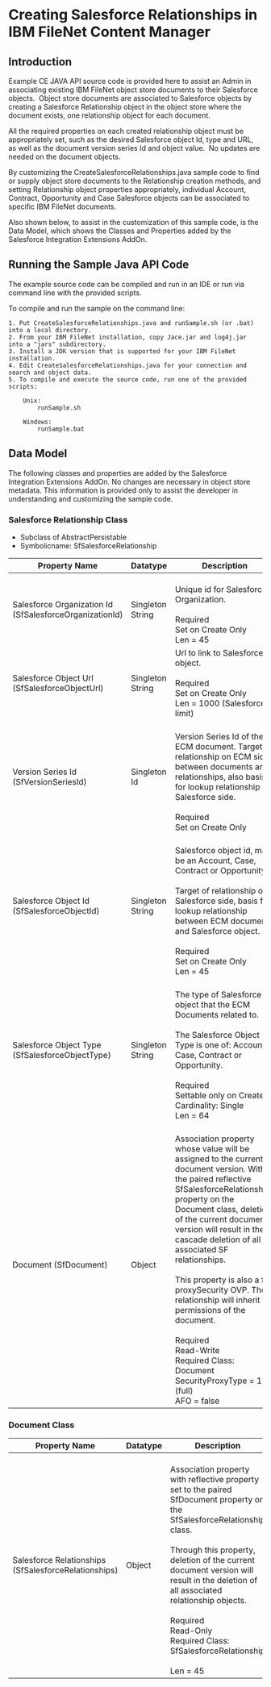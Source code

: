 # Creating Salesforce Relationships in IBM FileNet Content Manager

## Introduction

Example CE JAVA API source code is provided here to assist an Admin in associating existing IBM FileNet object store documents to their Salesforce objects.  Object store documents are associated to Salesforce objects by creating a Salesforce Relationship object in the object store where the document exists, one relationship object for each document.

All the required properties on each created relationship object must be appropriately set, such as the desired Salesforce object Id, type and URL, as well as the document version series Id and object value.  No updates are needed on the document objects.

By customizing the CreateSalesforceRelationships.java sample code to find or supply object store documents to the Relationship creation methods, and setting Relationship object properties appropriately, individual Account, Contract, Opportunity and Case Salesforce objects can be associated to specific IBM FileNet documents.

Also shown below, to assist in the customization of this sample code, is the Data Model, which shows the Classes and Properties added by the Salesforce Integration Extensions AddOn.

## Running the Sample Java API Code 

The example source code can be compiled and run in an IDE or run via command line with the provided scripts.

To compile and run the sample on the command line:

	1. Put CreateSalesforceRelationships.java and runSample.sh (or .bat) into a local directory.
	2. From your IBM FileNet installation, copy Jace.jar and log4j.jar into a "jars" subdirectory.
	3. Install a JDK version that is supported for your IBM FileNet installation.
	4. Edit CreateSalesforceRelationships.java for your connection and search and object data.
	5. To compile and execute the source code, run one of the provided scripts:

		Unix:
			runSample.sh
			
		Windows:
			runSample.bat

## Data Model

The following classes and properties are added by the Salesforce Integration Extensions AddOn.  No changes are necessary in  object store metadata.  This information is provided only to assist the developer in understanding and customizing the sample code.

### Salesforce Relationship Class

- Subclass of AbstractPersistable
- Symbolicname: SfSalesforceRelationship

| Property Name                                           | Datatype         | Description                                                                                                                                                                                                                                                                                                                                                                                                                                                                                                                       |
|---------------------------------------------------------|------------------|-----------------------------------------------------------------------------------------------------------------------------------------------------------------------------------------------------------------------------------------------------------------------------------------------------------------------------------------------------------------------------------------------------------------------------------------------------------------------------------------------------------------------------------|
| Salesforce Organization Id (SfSalesforceOrganizationId) | Singleton String | <br>Unique id for Salesforce Organization.<br><br>Required<br>Set on Create Only<br>Len = 45                                                                                                                                                                                                                                                                                                                                                                                                                                      |
| Salesforce Object Url (SfSalesforceObjectUrl)           | Singleton String | Url to link to Salesforce object.<br><br>Required<br>Set on Create Only<br>Len = 1000 (Salesforce limit)                                                                                                                                                                                                                                                                                                                                                                                                                          |
| Version Series Id (SfVersionSeriesId)                    | Singleton Id    | <br>Version Series Id of the ECM document. Target of relationship on ECM side between documents and relationships, also basis for lookup relationship on Salesforce side.<br><br>Required<br>Set on Create Only                                                                                                                                                                                                                                                                                                                   |
| Salesforce Object Id (SfSalesforceObjectId)              | Singleton String | <br>Salesforce object id, may be an Account, Case, Contract or Opportunity.<br><br>Target of relationship on Salesforce side, basis for lookup relationship between ECM document and Salesforce object.<br><br>Required<br>Set on Create Only<br>Len = 45                                                                                                                                                                                                                                                                         |
| Salesforce Object Type (SfSalesforceObjectType)         | Singleton String | <br>The type of Salesforce object that the ECM Documents related to.<br><br>The Salesforce Object Type is one of: Account, Case, Contract or Opportunity.<br><br>Required<br>Settable only on Create<br>Cardinality: Single<br>Len = 64                                                                                                                                                                                                                                                                                   |
| Document (SfDocument)                                    | Object          | <br>Association property whose value will be assigned to the current document version.  With the paired reflective SfSalesforceRelationships property on the Document class, deletion of the current document version will result in the cascade deletion of all associated SF relationships. <br><br>This property is also a full proxySecurity OVP.  The relationship will inherit the permissions of the document.<br><br>Required<br>Read-Write<br>Required Class: Document<br>SecurityProxyType = 1 (full)<br>AFO = false |


### Document Class

| Property Name                                           | Datatype         | Description                                                                                                                                                                                                                                                                                                                                                                                                                                                                                                                       |
|---------------------------------------------------------|------------------|-----------------------------------------------------------------------------------------------------------------------------------------------------------------------------------------------------------------------------------------------------------------------------------------------------------------------------------------------------------------------------------------------------------------------------------------------------------------------------------------------------------------------------------|
| Salesforce Relationships (SfSalesforceRelationships) | Object | <br>Association property with reflective property set to the paired SfDocument property on the SfSalesforceRelationship class.<br><br>Through this property, deletion of the current document version will result in the deletion of all associated relationship objects.<br><br>Required<br>Read-Only<br>Required Class: SfSalesforceRelationship<br><br>Len = 45<br>                                                                                                                                                                                                                                                                                                                                                                                                                               |
